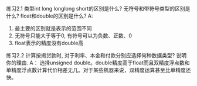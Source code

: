 练习2.1 类型int long longlong short的区别是什么? 无符号和带符号类型的区别是什么? float和double的区别是什么?
A: 
   1. 最主要的区别就是表示的范围不同
   2. 无符号只能大于等于0, 有符号可以为负数、正数、0
   3. float表示的精度没有double高


练习2.2 计算按揭贷款时, 对于利率、本金和付款分别应选择何种数据类型? 说明你的理由.
A：
    选择unsigned double。double精度高于float而且双精度浮点数和单精度浮点数计算代价相差无几。对于某些机器来说，双精度运算甚至比单精度还快。